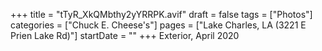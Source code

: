 +++
title = "tTyR_XkQMbthy2yYRRPK.avif"
draft = false
tags = ["Photos"]
categories = ["Chuck E. Cheese's"]
pages = ["Lake Charles, LA (3221 E Prien Lake Rd)"]
startDate = ""
+++
Exterior, April 2020
